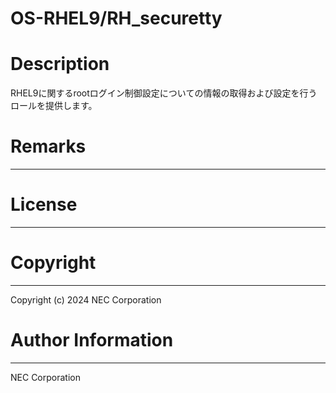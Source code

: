 OS-RHEL9/RH_securetty
=======================================================
# Description
RHEL9に関するrootログイン制御設定についての情報の取得および設定を行うロールを提供します。

# Remarks
-------

# License
-------

# Copyright
---------
Copyright (c) 2024 NEC Corporation

# Author Information
------------------
NEC Corporation
